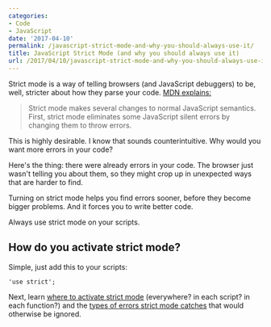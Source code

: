 ```yaml
---
categories:
- Code
- JavaScript
date: '2017-04-10'
permalink: /javascript-strict-mode-and-why-you-should-always-use-it/
title: JavaScript Strict Mode (and why you should always use it)
url: /2017/04/10/javascript-strict-mode-and-why-you-should-always-use-it
---
```


Strict mode is a way of telling browsers (and JavaScript debuggers) to be, well, stricter about how they parse your code. [MDN explains:](https://developer.mozilla.org/en-US/docs/Web/JavaScript/Reference/Strict_mode)

> Strict mode makes several changes to normal JavaScript semantics. First, strict mode eliminates some JavaScript silent errors by changing them to throw errors.

This is highly desirable. I know that sounds counterintuitive. Why would you want more errors in your code?

Here's the thing: there were already errors in your code. The browser just wasn't telling you about them, so they might crop up in unexpected ways that are harder to find.

Turning on strict mode helps you find errors sooner, before they become bigger problems. And it forces you to write better code.

Always use strict mode on your scripts.

## How do you activate strict mode?

Simple, just add this to your scripts:

```lang-javascript
'use strict';
```

Next, learn [where to activate strict mode](/where-to-activate-strict-mode-in-your-scripts/) (everywhere? in each script? in each function?) and the [types of errors strict mode catches](/types-of-errors-that-strict-mode-catches-that-would-otherwise-be-ignored/) that would otherwise be ignored.